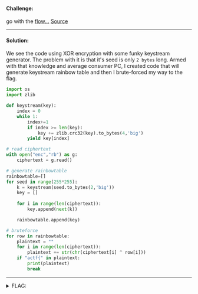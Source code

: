 #### Challenge:

go with the [flow...](./enc ":ignore") [Source](./source.py ":ignore")

---

#### Solution:

We see the code using XOR encryption with some funky keystream generator. The problem with it is that it's seed is only `2 bytes` long. Armed with that knowledge and average consumer PC, I created code that will generate keystream rainbow table and then I brute-forced my way to the flag.

```python
import os
import zlib

def keystream(key):
    index = 0
    while 1:
        index+=1
        if index >= len(key):
            key += zlib.crc32(key).to_bytes(4,'big')
        yield key[index]

# read ciphertext
with open("enc","rb") as g:
    ciphertext = g.read()

# generate rainbowtable
rainbowtable=[]
for seed in range(255*255):
    k = keystream(seed.to_bytes(2,'big'))
    key = []
    
    for i in range(len(ciphertext)):
        key.append(next(k))

    rainbowtable.append(key)

# bruteforce
for row in rainbowtable:
    plaintext = ""
    for i in range(len(ciphertext)):
        plaintext += str(chr(ciphertext[i] ^ row[i])) 
    if "actf{" in plaintext:
        print(plaintext)
        break
```

---

<details><summary>FLAG:</summary>

```text
actf{low_entropy_keystream}
```

</details>
<br/>
